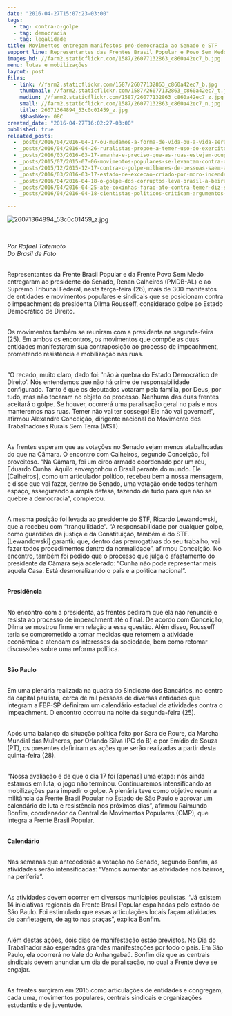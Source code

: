 ```yaml
---
date: "2016-04-27T15:07:23-03:00"
tags:
  - tag: contra-o-golpe
  - tag: democracia
  - tag: legalidade
title: Movimentos entregam manifestos pró-democracia ao Senado e STF
support_line: Representantes das Frentes Brasil Popular e Povo Sem Medo também se reuniram com Dilma.
images_hd: //farm2.staticflickr.com/1587/26077132863_c860a42ec7_b.jpg
menu: lutas e mobilizações
layout: post
files:
  - link: //farm2.staticflickr.com/1587/26077132863_c860a42ec7_b.jpg
    thumbnail: //farm2.staticflickr.com/1587/26077132863_c860a42ec7_t.jpg
    medium: //farm2.staticflickr.com/1587/26077132863_c860a42ec7_z.jpg
    small: //farm2.staticflickr.com/1587/26077132863_c860a42ec7_n.jpg
    title: 26071364894_53c0c01459_z.jpg
    $$hashKey: 08C
created_date: "2016-04-27T16:02:27-03:00"
published: true
releated_posts:
  - _posts/2016/04/2016-04-17-ou-mudamos-a-forma-de-vida-ou-a-vida-sera-extinta-diz-presidente-da-agapan.md
  - _posts/2016/04/2016-04-26-ruralistas-propoe-a-temer-uso-do-exercito-em-casos-de-conflito-agrario.md
  - _posts/2016/03/2016-03-17-amanha-e-preciso-que-as-ruas-estejam-ocupadas-por-gente-que-nao-tem-medo-da-direita-diz-valter-pomar.md
  - _posts/2015/07/2015-07-06-movimentos-populares-se-levantam-contra-o-golpe.md
  - _posts/2015/12/2015-12-17-contra-o-golpe-milhares-de-pessoas-saem-as-ruas-na-bahia.md
  - _posts/2016/03/2016-03-17-estado-de-excecao-criado-por-moro-incendeia-debate-sobre-democracia-no-tuca.md
  - _posts/2016/04/2016-04-18-o-golpe-dos-corruptos-leva-brasil-a-beira-do-caos.md
  - _posts/2016/04/2016-04-25-ate-coxinhas-farao-ato-contra-temer-diz-stedile.md
  - _posts/2016/04/2016-04-18-cientistas-politicos-criticam-argumentos-de-deputados-em-votacao-do-impeachment.md

---
```

<p><img alt="26071364894_53c0c01459_z.jpg" src="//farm2.staticflickr.com/1587/26077132863_c860a42ec7_b.jpg" /></p>

<p>&nbsp;</p>

<p><em>Por Rafael Tatemoto<br />
Do Brasil de Fato</em></p>

<p><br />
Representantes da Frente Brasil Popular e da Frente Povo Sem Medo entregaram ao presidente do Senado, Renan Calheiros (PMDB-AL) e ao Supremo Tribunal Federal, nesta ter&ccedil;a-feira (26), mais de 300 manifestos de entidades e movimentos populares e sindicais que se posicionam contra o impeachment da presidenta Dilma Rousseff, considerado golpe ao Estado Democr&aacute;tico de Direito.</p>

<p><br />
Os movimentos tamb&eacute;m se reuniram com a presidenta na segunda-feira (25). Em ambos os encontros, os movimentos que comp&otilde;e as duas entidades manifestaram sua contraposi&ccedil;&atilde;o ao processo de impeachment, prometendo resist&ecirc;ncia e mobiliza&ccedil;&atilde;o nas ruas.</p>

<p><br />
&ldquo;O recado, muito claro, dado foi: &#39;n&atilde;o &agrave; quebra do Estado Democr&aacute;tico de Direito&#39;. N&oacute;s entendemos que n&atilde;o h&aacute; crime de responsabilidade configurado. Tanto &eacute; que os deputados votaram pela fam&iacute;lia, por Deus, por tudo, mas n&atilde;o tocaram no objeto do processo. Nenhuma das duas frentes aceitar&aacute; o golpe. Se houver, ocorrer&aacute; uma paralisa&ccedil;&atilde;o geral no pa&iacute;s e nos manteremos nas ruas. Temer n&atilde;o vai ter sossego! Ele n&atilde;o vai governar!&rdquo;, afirmou Alexandre Concei&ccedil;&atilde;o, dirigente nacional do Movimento dos Trabalhadores Rurais Sem Terra (MST).</p>

<p><br />
As frentes esperam que as vota&ccedil;&otilde;es no Senado sejam menos atabalhoadas do que na C&acirc;mara. O encontro com Calheiros, segundo Concei&ccedil;&atilde;o, foi proveitoso. &ldquo;Na C&acirc;mara, foi um circo armado coordenado por um r&eacute;u, Eduardo Cunha. Aquilo envergonhou o Brasil perante do mundo. Ele [Calheiros], como um articulador pol&iacute;tico, recebeu bem a nossa mensagem, e disse que vai fazer, dentro do Senado, uma vota&ccedil;&atilde;o onde todos tenham espa&ccedil;o, assegurando a ampla defesa, fazendo de tudo para que n&atilde;o se quebre a democracia&rdquo;, completou.</p>

<p><br />
A mesma posi&ccedil;&atilde;o foi levada ao presidente do STF, Ricardo Lewandowski, que a recebeu com &ldquo;tranquilidade&rdquo;. &ldquo;A responsabilidade por qualquer golpe, como guardi&otilde;es da justi&ccedil;a e da Constitui&ccedil;&atilde;o, tamb&eacute;m &eacute; do STF. [Lewandowski] garantiu que, dentro das prerrogativas do seu trabalho, vai fazer todos procedimentos dentro da normalidade&rdquo;, afirmou Concei&ccedil;&atilde;o. No encontro, tamb&eacute;m foi pedido que o processo que julga o afastamento do presidente da C&acirc;mara seja acelerado: &ldquo;Cunha n&atilde;o pode representar mais aquela Casa. Est&aacute; desmoralizando o pa&iacute;s e a pol&iacute;tica nacional&rdquo;.</p>

<p><br />
<strong>Presid&ecirc;ncia</strong></p>

<p><br />
No encontro com a presidenta, as frentes pediram que ela n&atilde;o renuncie e resista ao processo de impeachment at&eacute; o final. De acordo com Concei&ccedil;&atilde;o, Dilma se mostrou firme em rela&ccedil;&atilde;o a essa quest&atilde;o. Al&eacute;m disso, Rousseff teria se comprometido a tomar medidas que retomem a atividade econ&ocirc;mica e atendam os interesses da sociedade, bem como retomar discuss&otilde;es sobre uma reforma pol&iacute;tica.</p>

<p><br />
<strong>S&atilde;o Paulo</strong></p>

<p><br />
Em uma plen&aacute;ria realizada na quadra do Sindicato dos Banc&aacute;rios, no centro da capital paulista, cerca de mil pessoas de diversas entidades que integram a FBP-SP definiram um calend&aacute;rio estadual de atividades contra o impeachment. O encontro ocorreu na noite da segunda-feira (25).</p>

<p><br />
Ap&oacute;s uma balan&ccedil;o da situa&ccedil;&atilde;o pol&iacute;tica feito por Sara de Roure, da Marcha Mundial das Mulheres, por Orlando Silva (PC do B) e por Em&iacute;dio de Souza (PT), os presentes definiram as a&ccedil;&otilde;es que ser&atilde;o realizadas a partir desta quinta-feira (28).</p>

<p><br />
&ldquo;Nossa avalia&ccedil;&atilde;o &eacute; de que o dia 17 foi [apenas] uma etapa: n&oacute;s ainda estamos em luta, o jogo n&atilde;o terminou. Continuaremos intensificando as mobiliza&ccedil;&otilde;es para impedir o golpe. A plen&aacute;ria teve como objetivo reunir a milit&acirc;ncia da Frente Brasil Popular no Estado de S&atilde;o Paulo e aprovar um calend&aacute;rio de luta e resist&ecirc;ncia nos pr&oacute;ximos dias&rdquo;, afirmou Raimundo Bonfim, coordenador da Central de Movimentos Populares (CMP), que integra a Frente Brasil Popular.</p>

<p><br />
<strong>Calend&aacute;rio</strong></p>

<p><br />
Nas semanas que anteceder&atilde;o a vota&ccedil;&atilde;o no Senado, segundo Bonfim, as atividades ser&atilde;o intensificadas: &ldquo;Vamos aumentar as atividades nos bairros, na periferia&rdquo;.</p>

<p><br />
As atividades devem ocorrer em diversos munic&iacute;pios paulistas. &ldquo;J&aacute; existem 14 iniciativas regionais da Frente Brasil Popular espalhadas pelo estado de S&atilde;o Paulo. Foi estimulado que essas articula&ccedil;&otilde;es locais fa&ccedil;am atividades de panfletagem, de agito nas pra&ccedil;as&rdquo;, explica Bonfim.</p>

<p><br />
Al&eacute;m destas a&ccedil;&otilde;es, dois dias de manifesta&ccedil;&atilde;o est&atilde;o previstos. No Dia do Trabalhador s&atilde;o esperadas grandes manifesta&ccedil;&otilde;es por todo o pa&iacute;s. Em S&atilde;o Paulo, ela ocorrer&aacute; no Vale do Anhangaba&uacute;. Bonfim diz que as centrais sindicais devem anunciar um dia de paralisa&ccedil;&atilde;o, no qual a Frente deve se engajar.</p>

<p><br />
As frentes surgiram em 2015 como articula&ccedil;&otilde;es de entidades e congregam, cada uma, movimentos populares, centrais sindicais e organiza&ccedil;&otilde;es estudantis e de juventude.</p>
